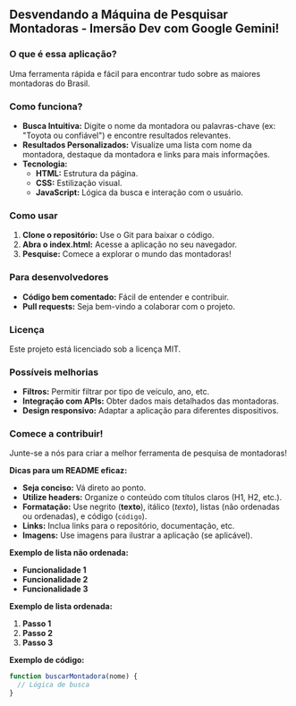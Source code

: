 ## Desvendando a Máquina de Pesquisar Montadoras - Imersão Dev com Google Gemini!

### O que é essa aplicação?
Uma ferramenta rápida e fácil para encontrar tudo sobre as maiores montadoras do Brasil.

### Como funciona?
* **Busca Intuitiva:** Digite o nome da montadora ou palavras-chave (ex: "Toyota ou confiável") e encontre resultados relevantes.
* **Resultados Personalizados:** Visualize uma lista com nome da montadora, destaque da montadora e links para mais informações.
* **Tecnologia:**
  * **HTML:** Estrutura da página.
  * **CSS:** Estilização visual.
  * **JavaScript:** Lógica da busca e interação com o usuário.

### Como usar
1. **Clone o repositório:** Use o Git para baixar o código.
2. **Abra o index.html:** Acesse a aplicação no seu navegador.
3. **Pesquise:** Comece a explorar o mundo das montadoras!

### Para desenvolvedores
* **Código bem comentado:** Fácil de entender e contribuir.
* **Pull requests:** Seja bem-vindo a colaborar com o projeto.

### Licença
Este projeto está licenciado sob a licença MIT.

### Possíveis melhorias
* **Filtros:** Permitir filtrar por tipo de veículo, ano, etc.
* **Integração com APIs:** Obter dados mais detalhados das montadoras.
* **Design responsivo:** Adaptar a aplicação para diferentes dispositivos.

### Comece a contribuir!
Junte-se a nós para criar a melhor ferramenta de pesquisa de montadoras!

**Dicas para um README eficaz:**
* **Seja conciso:** Vá direto ao ponto.
* **Utilize headers:** Organize o conteúdo com títulos claros (H1, H2, etc.).
* **Formatação:** Use negrito (**texto**), itálico (*texto*), listas (não ordenadas ou ordenadas), e código (`código`).
* **Links:** Inclua links para o repositório, documentação, etc.
* **Imagens:** Use imagens para ilustrar a aplicação (se aplicável).

**Exemplo de lista não ordenada:**
* **Funcionalidade 1**
* **Funcionalidade 2**
* **Funcionalidade 3**

**Exemplo de lista ordenada:**
1. **Passo 1**
2. **Passo 2**
3. **Passo 3**

**Exemplo de código:**
```javascript
function buscarMontadora(nome) {
  // Lógica de busca
}
